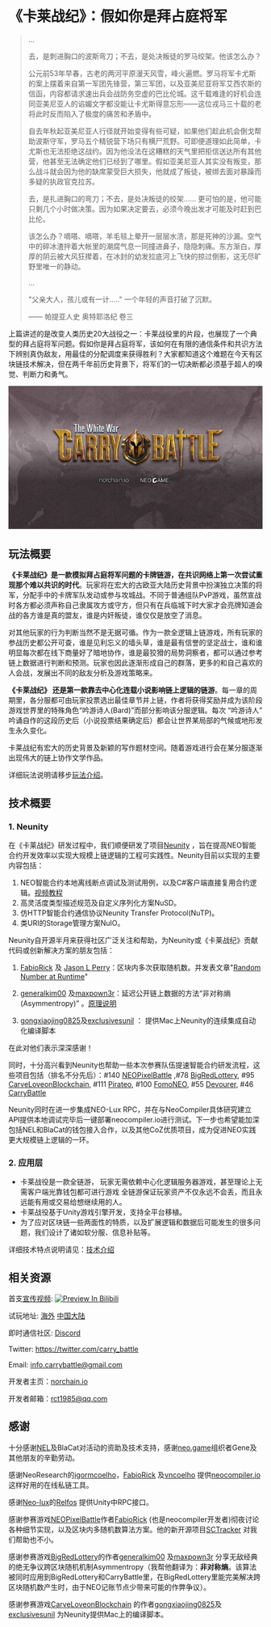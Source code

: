# 《卡莱战纪》：假如你是拜占庭将军

 

>   ...
>
>   去，是刺进胸口的波斯弯刀；不去，是处决叛徒的罗马绞架。他该怎么办？
>
>
>
>   公元前53年早春，古老的两河平原漫天风雪，峰火遍燃。罗马将军卡尤斯的案上摆着来自第一军团先锋营，第三军团，以及亚美尼亚将军艾西农斯的信函，内容都请求速出兵会战防务空虚的巴比伦城。这千载难逢的好机会连同亚美尼亚人的谄媚文字都没能让卡尤斯得意忘形——这位戎马三十载的老将此时反而陷入了极度的痛苦和矛盾中。
>
>   自去年秋起亚美尼亚人行径就开始变得有些可疑，如果他们趁此机会倒戈帮助波斯守军，罗马五个精锐营下场只有横尸荒野。可即便道理如此简单，卡尤斯也无法拒绝这战约。因为他没法在这糟糕的天气里把拒信送达所有其他营，他甚至无法确定他们已经到了哪里。假如亚美尼亚人其实没有叛变，那么战斗就会因为他的缺席蒙受巨大损失，他就成了叛徒，被绑去面对暴躁而多疑的执政官克拉苏。
>
>   去，是扎进胸口的弯刀；不去，是处决叛徒的绞架…… 更可怕的是，他可能只剩几个小时做决策。因为如果决定要去，必须今晚出发才可能及时赶到巴比伦。
>
>   该怎么办？嘀嗒、嘀嗒，羊毛毯上晕开一层层水渍，那是死神的沙漏。空气中的碎冰渣拌着大帐里的潮腐气息一同撞进鼻子，隐隐刺痛。东方渐白，厚厚的阴云被大风狂撵着，在冰封的幼发拉底河上飞快的掠过倒影，这无尽旷野里唯一的静动。
>
>   ...
>
>   "父亲大人，孩儿或有一计....." 一个年轻的声音打破了沉默。
>
>
>
>   —— 帕提亚人史 奥特耶洛纪 卷三







上篇讲述的是改变人类历史20大战役之一：卡莱战役里的片段，也展现了一个典型的拜占庭将军问题。假如你是拜占庭将军，该如何在有限的通信条件和共识方法下辨别真伪敌友，用最佳的分配调度来获得胜利？大家都知道这个难题在今天有区块链技术解决，但在两千年前历史背景下，将军们的一切决断都必须基于超人的嗅觉、判断力和勇气。

![Logo](pics/Logo.jpg)

##  玩法概要

**《卡莱战纪》是一款模拟拜占庭将军问题的卡牌链游，在共识网络上第一次尝试重现那个难以共识的时代**。玩家将在宏大的古欧亚大陆历史背景中扮演独立决策的将军，分配手中的卡牌军队发动或参与攻城战。不同于普通组队PvP游戏，虽然宣战时各方都必须声称自己隶属攻方或守方，但只有在兵临城下时大家才会亮牌知道会战的各方谁是真的盟友，谁是内奸叛徒，谁仅仅是放空了消息。

对其他玩家的行为判断当然不是无据可循。作为一款全逻辑上链游戏，所有玩家的参战历史都公开可查，谁是见利忘义的墙头草，谁是最有信誉的坚定战士，谁和谁明显每次都在线下商量好了暗地协作，谁是最狡猾的局势洞察者，都可以通过参考链上数据进行判断和预测。玩家也因此逐渐形成自己的群落，更多的和自己喜欢的人会战，发展出不同的敌友分析及游戏策略来。

**《卡莱战纪》 还是第一款靠去中心化连载小说影响链上逻辑的链游**。每一章的周期里，各分服都可由玩家投票选出最佳章节并上链，作者将获得奖励并成为该阶段游戏世界里的特殊角色“吟游诗人(Bard)”而部分影响该分服逻辑。每次 “吟游诗人” 吟诵自作的这段历史后（小说投票结果确定后）都会让世界某局部的气候或地形发生永久变化。

卡莱战纪有宏大的历史背景及新颖的写作题材空间。随着游戏进行会在某分服逐渐出现伟大的链上协作文学作品。

详细玩法说明请移步[玩法介绍](https://github.com/norchain/NEOGameComp/blob/master/%E5%8D%A1%E8%8E%B1%E6%88%98%E7%BA%AA-%E7%8E%A9%E6%B3%95.md)。

## 技术概要

### 1. Neunity

在《卡莱战纪》研发过程中，我们顺便研发了项目[Neunity](https://github.com/norchain/Neunity) ，旨在提高NEO智能合约开发效率以实现大规模上链逻辑的工程可实践性。Neunity目前以实现的主要内容包括：

1. NEO智能合约本地离线断点调试及测试用例，以及C#客户端直接复用合约逻辑。[视频教程](https://youtu.be/vTkNzx403p8)
2. 高灵活度类型描述规范及自定义序列化方案NuSD。
3. 仿HTTP智能合约通信协议Neunity Transfer Protocol(NuTP)。
4. 类URI的Storage管理方案NuIO。

Neunity自开源半月来获得社区广泛关注和帮助，为Neunity或《卡莱战纪》贡献代码或创新解决方案的朋友包括：

1. [FabioRick](https://github.com/FabioRick) 及 [Jason L Perry](https://medium.com/@ambethia)：区块内多次获取随机数。并发表文章"[Random Number at Runtime](https://medium.com/@fabiohcardoso/random-number-at-runtime-neo-smartcontract-60c4e6cb0bb1)"

2. [generalkim00](https://github.com/generalkim00) 及[maxpown3r](https://github.com/maxpown3r)：延迟公开链上数据的方法“非对称熵(Asymmentropy)” 。[原理说明](https://github.com/generalkim00/neogame)

3. [gongxiaojing0825](https://github.com/gongxiaojing0825)及[exclusivesunil](https://github.com/exclusivesunil) ： 提供Mac上Neunity的连续集成自动化编译脚本

在此对他们表示深深感谢！

同时，十分高兴看到Neunity也帮助一些本次参赛队伍提速智能合约研发流程，这些项目包括（排名不分先后）：\#140 [NEOPixelBattle](https://github.com/NEOGaming/NEOGames/tree/master/NEOPixelBattle) ,\#78 [BigRedLottery](https://github.com/generalkim00/neogame), \#95 [CarveLoveonBlockchain](https://github.com/exclusivesunil/howmuchyaknowabotme), \#111 [Pirateo](https://github.com/leonhano/SeaExplorer), \#100 [FomoNEO](https://github.com/qw1985/FomoNEO), \#55 [Devourer](https://github.com/norchain/NEOGameDevourer), \#46 [CarryBattle](https://github.com/norchain/NEOCarryBattle) 

Neunity同时在进一步集成NEO-Lux RPC，并在与NeoCompiler具体研究建立API提供本地调试完毕后一键部署neocompiler.io进行测试。下一步也希望能加深包括NEL和BlaCat的钱包接入合作，以及其他CoZ优质项目，成为促进NEO实践更大规模链上逻辑的一环。



### 2. 应用层

* 卡莱战役是一款全链游， 玩家无需依赖中心化逻辑服务器游戏，甚至理论上无需客户端光靠钱包都可进行游戏  全链游保证玩家资产不仅永远不会丢，而且永远能有用或交易给想继续用的人。
* 卡莱战役基于Unity游戏引擎开发，支持全平台移植。
* 为了应对区块链一些两面性的特质，以及扩展逻辑和数据后可能发生的很多问题，我们设计了诸如软分服、信息补贴等。

详细技术特点说明请见：[技术介绍](https://github.com/norchain/NEOCarryBattle/blob/master/%E5%8D%A1%E8%8E%B1%E6%88%98%E7%BA%AA-%E6%8A%80%E6%9C%AF.md)

## 相关资源

首支[宣传视频](https://www.bilibili.com/video/av29822452/):
[![Preview In Bilibili](http://www.imageurl.ir/images/94223527848154454953.png)](https://www.bilibili.com/video/av29822452/)

试玩地址: [海外](http://www.norchain.io/neounity)  [中国大陆](http://119.23.254.156/neounity/)

即时通信社区: [Discord](<https://discord.gg/pKQyyrP> )

Twitter: https://twitter.com/carry_battle

Email: info.carrybattle@gmail.com

开发者主页：[norchain.io](norchain.io)

开发者邮箱：rct1985@qq.com



## 感谢

十分感谢[NEL](https://github.com/NewEconoLab)及BlaCat对活动的资助及技术支持，感谢[neo.game](neo.game)组织者Gene及其他朋友的辛勤劳动。

感谢NeoResearch的[igormcoelho](https://github.com/igormcoelho)，[FabioRick](https://github.com/FabioRick) 及[vncoelho](https://github.com/vncoelho) 提供[neocompiler.io](https://neocompiler.io/) 这样好用的在线私链工具。

感谢[Neo-lux](https://github.com/CityOfZion/neo-lux)的[Relfos](https://github.com/Relfos) 提供Unity中RPC接口。

感谢参赛游戏[NEOPixelBattle](https://github.com/NEOGaming/NEOGames/tree/master/NEOPixelBattle)作者[FabioRick](https://github.com/FabioRick) (也是neocompiler开发者)彻夜讨论各种细节实现，以及区块内多随机数算法方案。他的新开源项目[SCTracker](https://github.com/FabioRick/SCTracker) 对我们帮助也不小。

感谢参赛游戏[BigRedLottery](https://github.com/generalkim00/neogame)的作者[generalkim00](https://github.com/generalkim00) 及[maxpown3r](https://github.com/maxpown3r) 分享无敌经典的绝无争议跨区块随机机制Asymmentropy（我帮他翻译为：**非对称熵**。该算法被同时应用到BigRedLottery和CarryBattle里，在BigRedLottery里能完美解决跨区块随机数产生时，由于NEO记账节点少带来可能的作弊争议）。

感谢参赛游戏[CarveLoveonBlockchain](https://github.com/exclusivesunil/howmuchyaknowabotme) 的作者[gongxiaojing0825](https://github.com/gongxiaojing0825)及[exclusivesunil](https://github.com/exclusivesunil) 为Neunity提供Mac上的编译脚本。
